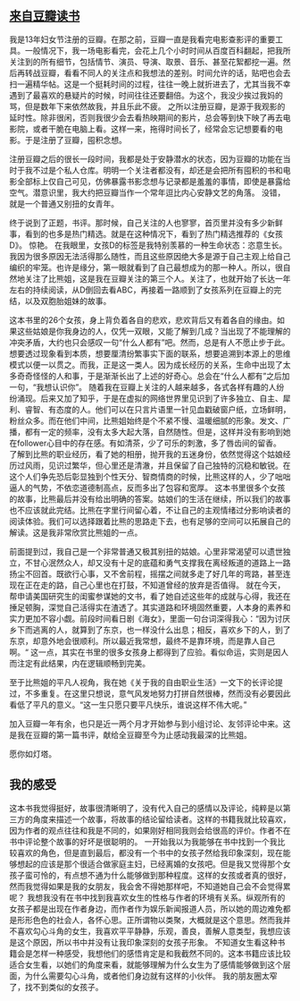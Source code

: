 ## [来自豆瓣读书](https://book.douban.com/review/7167550/) ##
我是13年妇女节注册的豆瓣。在那之前，豆瓣一直是我看完电影查影评的重要工具。一般情况下，我一场电影看完，会花上几个小时时间从百度百科翻起，把我所关注到的所有细节，包括情节、演员、导演、取景、音乐、甚至花絮都挖一遍。然后再转战豆瓣，看看不同人的关注点和我想法的差别。时间允许的话，贴吧也会去扫一遍精华帖。这是一个挺耗时间的过程，往往一晚上就折进去了，尤其当我不幸遇到了最喜欢的悬疑片的时候，时间往往还要翻倍。为这个，我没少挨过我妈的骂，但是数年下来依然故我，并且乐此不疲。
之所以注册豆瓣，是源于我观影的延时性。除非很闲，否则我很少会去看热映期间的影片，总会等到快下映了再去电影院，或者干脆在电脑上看。这样一来，拖得时间长了，经常会忘记想要看的电影。于是注册了豆瓣，囤积念想。

注册豆瓣之后的很长一段时间，我都是处于安静潜水的状态，因为豆瓣的功能在当时于我不过是个私人仓库。明明一个关注者都没有，却还是会把所有囤积的书和电影全部标上仅自己可见，仿佛暴露书影念想与记录都是羞羞的事情，即使是暴露给空气。潜意识里，我大约把豆瓣当作一个常年逗比内心安静文艺的角落。
没错，就是一个普通又别扭的女青年。

终于说到了正题，书评。那时候，自己关注的人也寥寥，首页里并没有多少新鲜事，看到的也多是热门精选。就是在这种情况下，看到了热门精选推荐的《女孩D》。
惊艳。
在我眼里，女孩D的标签是我特别羡慕的一种生命状态：恣意生长。我因为很多原因无法活得那么随性，而且这些原因绝大多是源于自己主观上给自己编织的牢笼。也许是缘分，第一眼就看到了自己最想成为的那一种人。所以，很自然地关注了比熊姐，这是我在豆瓣关注的第三个人。关注了，也就开始了长达一年左右的持续阅读，从D倒回去看ABC，再接着一路顺到了女孩系列在豆瓣上的完结，以及双胞胎姐妹的故事。 

这本书里的26个女孩，身上背负着各自的悲欢，悲欢背后又有着各自的缘由。如果这些姑娘是你我身边的人，仅凭一双眼，又能了解到几成？当出现了不能理解的冲突矛盾，大约也只会感叹一句“什么人都有”吧。然而，总是有人不愿止步于此。想要透过现象看到本质，想要厘清纷繁事实下面的联系，想要追溯到本源上的思维模式以便一以贯之。而我，正是这一类人。因为成长经历的关系，生命中出现了太多奇奇怪怪的人和事，于是渐渐长出了上述的好奇心。总会在“什么人都有”之后加一句，“我想认识你”。
随着我在豆瓣上关注的人越来越多，各式各样有趣的人纷纷涌现。后来又加了知乎，于是在虚拟的网络世界里见识到了许多独立、自主、犀利、睿智、有态度的人。他们可以在只言片语里一针见血戳破窗户纸，立场鲜明，粉丝众多。而在他们中间，比熊姐始终是个不紧不慢、温暖细腻的形象。发文、广播，都有一定的频率，没有太多大起大落，自然随性。但是，这样并没有影响到她在follower心目中的存在感。有如清茶，少了可乐的刺激，多了唇齿间的留香。 
了解到比熊的职业经历，看了她的相册，抛开我的五迷身份，依然觉得这个姑娘经历过风雨，见识过繁华，但心里还是清澈，并且保留了自己独特的沉稳和敏锐。在这个人们争先恐后彰显独到个性天分、智商情商的时候，比熊这样的人，少了咄咄逼人的气势，不依恋道德制高点，反而多出了包容和宽厚。
这本书里很多个女孩的故事，比熊最后并没有给出明确的答案。姑娘们的生活在继续，所以我们的故事也不应该就此完结。比熊在字里行间留心着，不让自己的主观情绪过分影响读者的阅读体验。我们可以选择跟着比熊的思路走下去，也有足够的空间可以拓展自己的解读。这是我非常欣赏比熊姐的一点。

前面提到过，我自己是一个非常普通又极其别扭的姑娘。心里非常渴望可以遗世独立，不甘心泯然众人，却又没有十足的底蕴和勇气支撑我在离经叛道的道路上一路扬尘不回首。既欲行心事，又不舍前程，摇摆之间就多走了好几年的弯路，甚至连现在正在走的路，自己心里也在打鼓，不知道曾经的放弃是否值得。
就在今天，帮申请美国研究生的闺蜜参谋她的文书，看了她自述这些年的成就与心得，我还在捶足顿胸，深觉自己活得实在渣透了。其实道路和环境固然重要，人本身的素养和实力更加不容小觑。前段时间看日剧《海女》，里面一句台词深得我心：“因为讨厌乡下而逃离的人，就算到了东京，也一样没什么出息；相反，喜欢乡下的人，到了东京，却意外地会很顺利。所以最近我常想，最终不是靠环境，而是靠人自己啊。“
这一点，其实在书里的很多女孩身上都得到了应验。看似命运，实则是因人而注定有此结果，内在逻辑顺畅到完美。

至于比熊姐的平凡人视角，我在她《关于我的自由职业生活》一文下的长评论提过，不多重复。在这里只想说，意气风发地努力打拼自然很棒，然而没有必要因此看低了平凡的意义。“这一生只愿只要平凡快乐，谁说这样不伟大呢。”

加入豆瓣一年有余，也只是近一两个月才开始参与到小组讨论、友邻评论中来。这是我在豆瓣的第一篇书评，献给全豆瓣至今为止感动我最深的比熊姐。

愿你如灯塔。
## 我的感受 ##
这本书我觉得挺好，故事很清晰明了，没有代入自己的感情以及评论，纯粹是以第三方的角度来描述一个故事，将故事的结论留给读者。这样的书籍我就比较喜欢，因为作者的观点往往和我是不同的，如果刚好相同我则会给很高的评价。作者不在书中评论整个故事的好坏是很聪明的。
一开始我以为我能够在书中找到一个我比较喜欢的角色，但是直到最后，都没有一个书中的女孩子然给我印象深刻，现在能够想起的应该是那个很适合做家庭主妇，已经离婚的女孩吧。但是我又觉得那个女孩子蛮可怜的，有点想不通为什么能够做到那种程度。这样的女孩或者真的很好，然而我觉得如果是我的女朋友，我会舍不得她那样吧，不知道她自己会不会觉得累呢？
我想我没有在书中找到我喜欢女生的性格与作者的环境有关系。纵观所有的女孩子都是出现在作者身边，而作者作为娱乐新闻报道人员，所以她的周边难免都是形形色色的社会人，各怀心思。正所谓物以类聚，大概就是这个意思。然而我并不喜欢勾心斗角的女生，我喜欢平平静静，乐观，善良，善解人意类型，我想应该是这个原因，所以书中并没有让我印象深刻的女孩子形象。
不知道女生看这种书籍会是怎样一种感受，我想他们的感悟肯定是和我截然不同的。这本书籍应该比较适合女生看，以她们的角度来看，就能够理解为什么女生为了感情能够做到这个层面，为什么需要勾心斗角，或者他们身边就有这样的小伙伴。
我的朋友圈太窄了，找不到类似的女孩子。


